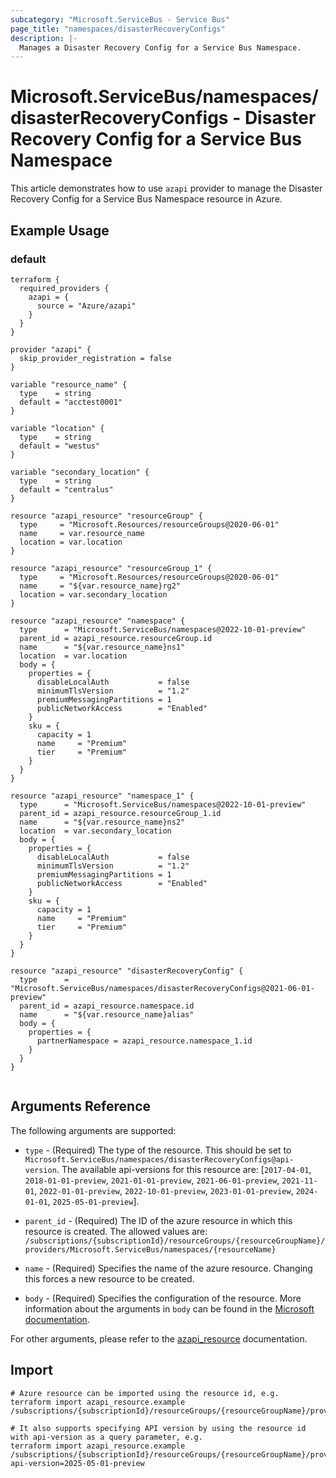 ```yaml
---
subcategory: "Microsoft.ServiceBus - Service Bus"
page_title: "namespaces/disasterRecoveryConfigs"
description: |-
  Manages a Disaster Recovery Config for a Service Bus Namespace.
---
```


# Microsoft.ServiceBus/namespaces/disasterRecoveryConfigs - Disaster Recovery Config for a Service Bus Namespace

This article demonstrates how to use `azapi` provider to manage the Disaster Recovery Config for a Service Bus Namespace resource in Azure.



## Example Usage

### default

```hcl
terraform {
  required_providers {
    azapi = {
      source = "Azure/azapi"
    }
  }
}

provider "azapi" {
  skip_provider_registration = false
}

variable "resource_name" {
  type    = string
  default = "acctest0001"
}

variable "location" {
  type    = string
  default = "westus"
}

variable "secondary_location" {
  type    = string
  default = "centralus"
}

resource "azapi_resource" "resourceGroup" {
  type     = "Microsoft.Resources/resourceGroups@2020-06-01"
  name     = var.resource_name
  location = var.location
}

resource "azapi_resource" "resourceGroup_1" {
  type     = "Microsoft.Resources/resourceGroups@2020-06-01"
  name     = "${var.resource_name}rg2"
  location = var.secondary_location
}

resource "azapi_resource" "namespace" {
  type      = "Microsoft.ServiceBus/namespaces@2022-10-01-preview"
  parent_id = azapi_resource.resourceGroup.id
  name      = "${var.resource_name}ns1"
  location  = var.location
  body = {
    properties = {
      disableLocalAuth           = false
      minimumTlsVersion          = "1.2"
      premiumMessagingPartitions = 1
      publicNetworkAccess        = "Enabled"
    }
    sku = {
      capacity = 1
      name     = "Premium"
      tier     = "Premium"
    }
  }
}

resource "azapi_resource" "namespace_1" {
  type      = "Microsoft.ServiceBus/namespaces@2022-10-01-preview"
  parent_id = azapi_resource.resourceGroup_1.id
  name      = "${var.resource_name}ns2"
  location  = var.secondary_location
  body = {
    properties = {
      disableLocalAuth           = false
      minimumTlsVersion          = "1.2"
      premiumMessagingPartitions = 1
      publicNetworkAccess        = "Enabled"
    }
    sku = {
      capacity = 1
      name     = "Premium"
      tier     = "Premium"
    }
  }
}

resource "azapi_resource" "disasterRecoveryConfig" {
  type      = "Microsoft.ServiceBus/namespaces/disasterRecoveryConfigs@2021-06-01-preview"
  parent_id = azapi_resource.namespace.id
  name      = "${var.resource_name}alias"
  body = {
    properties = {
      partnerNamespace = azapi_resource.namespace_1.id
    }
  }
}


```



## Arguments Reference

The following arguments are supported:

* `type` - (Required) The type of the resource. This should be set to `Microsoft.ServiceBus/namespaces/disasterRecoveryConfigs@api-version`. The available api-versions for this resource are: [`2017-04-01`, `2018-01-01-preview`, `2021-01-01-preview`, `2021-06-01-preview`, `2021-11-01`, `2022-01-01-preview`, `2022-10-01-preview`, `2023-01-01-preview`, `2024-01-01`, `2025-05-01-preview`].

* `parent_id` - (Required) The ID of the azure resource in which this resource is created. The allowed values are:  
  `/subscriptions/{subscriptionId}/resourceGroups/{resourceGroupName}/providers/Microsoft.ServiceBus/namespaces/{resourceName}`

* `name` - (Required) Specifies the name of the azure resource. Changing this forces a new resource to be created.

* `body` - (Required) Specifies the configuration of the resource. More information about the arguments in `body` can be found in the [Microsoft documentation](https://learn.microsoft.com/en-us/azure/templates/Microsoft.ServiceBus/namespaces/disasterRecoveryConfigs?pivots=deployment-language-terraform).

For other arguments, please refer to the [azapi_resource](https://registry.terraform.io/providers/Azure/azapi/latest/docs/resources/resource) documentation.

## Import

 ```shell
 # Azure resource can be imported using the resource id, e.g.
 terraform import azapi_resource.example /subscriptions/{subscriptionId}/resourceGroups/{resourceGroupName}/providers/Microsoft.ServiceBus/namespaces/{resourceName}/disasterRecoveryConfigs/{resourceName}
 
 # It also supports specifying API version by using the resource id with api-version as a query parameter, e.g.
 terraform import azapi_resource.example /subscriptions/{subscriptionId}/resourceGroups/{resourceGroupName}/providers/Microsoft.ServiceBus/namespaces/{resourceName}/disasterRecoveryConfigs/{resourceName}?api-version=2025-05-01-preview
 ```
